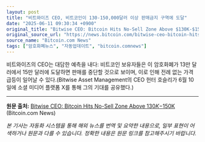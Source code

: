 ```yaml
---
layout: post
title: "비트와이즈 CEO, 비트코인이 130-150,000달러 이상 판매금지 구역에 도달"
date: "2025-06-11 09:30:34 +0900"
original_title: "Bitwise CEO: Bitcoin Hits No-Sell Zone Above $130K-$150K"
original_source_url: "https://news.bitcoin.com/bitwise-ceo-bitcoin-hits-no-sell-zone-above-130k-150k/"
source_name: "Bitcoin.com News"
tags: ["암호화폐뉴스", "자동업데이트", "bitcoin.comnews"]
---
```


비트와이즈의 CEO는 대담한 예측을 내다: 비트코인 보유자들은 이 암호화폐가 13만 달러에서 15만 달러에 도달하면 판매를 중단할 것으로 보이며, 이로 인해 전례 없는 가격 급등이 일어날 수 있다.(Bitwise Asset Management의 CEO 헌터 호슬리가 6월 10일에 소셜 미디어 플랫폼 X를 통해 그의 기대를 공유했다.)

---
**원문 출처:** [Bitwise CEO: Bitcoin Hits No-Sell Zone Above $130K-$150K](https://news.bitcoin.com/bitwise-ceo-bitcoin-hits-no-sell-zone-above-130k-150k/) (Bitcoin.com News)

*본 기사는 자동화 시스템을 통해 해외 뉴스를 번역 및 요약한 내용으로, 일부 표현이 어색하거나 원문과 다를 수 있습니다. 정확한 내용은 원문 링크를 참고해주시기 바랍니다.*
